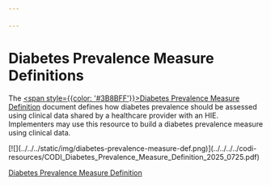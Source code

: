 ```yaml
---

---
```


# Diabetes Prevalence Measure Definitions

The [<span style={{color: '#3B8BFF'}}>Diabetes Prevalence Measure
Definition</span>](../../../../codi-resources/CODI_Diabetes_Prevalence_Measure_Definition_2025_0725.pdf)
document defines how diabetes prevalence should be assessed using
clinical data shared by a healthcare provider with an HIE. Implementers
may use this resource to build a diabetes prevalence measure using
clinical data.

<div style={{width: '250px'}} className="blue-links">

  <div style={{border: "2px solid"}}>
    [![](../../../static/img/diabetes-prevalence-measure-def.png)](../../../../codi-resources/CODI_Diabetes_Prevalence_Measure_Definition_2025_0725.pdf)
  </div>

  [Diabetes Prevalence Measure Definition](../../../../codi-resources/CODI_Diabetes_Prevalence_Measure_Definition_2025_0725.pdf)

</div>

